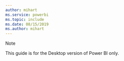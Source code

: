 ```yaml
---
author: mihart
ms.service: powerbi
ms.topic: include
ms.date: 08/15/2019
ms.author: mihart
---
```


>[!NOTE]
>This guide is for the Desktop version of Power BI only. 
